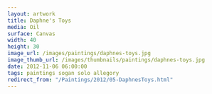 ```yaml
---
layout: artwork
title: Daphne's Toys
media: Oil
surface: Canvas
width: 40
height: 30
image_url: /images/paintings/daphnes-toys.jpg
image_thumb_url: /images/thumbnails/paintings/daphnes-toys.jpg
date: 2012-11-06 06:00:00
tags: paintings sogan solo allegory
redirect_from: "/Paintings/2012/05-DaphnesToys.html"
---
```


